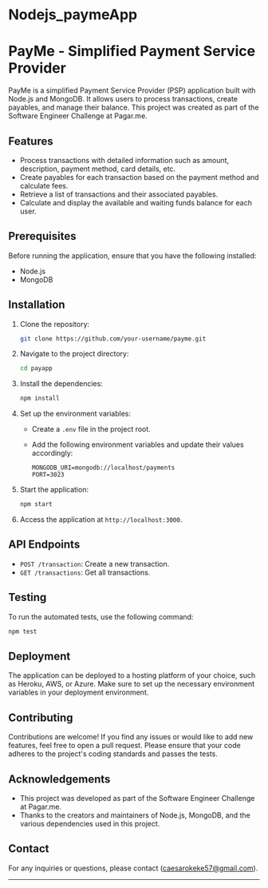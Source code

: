 # Nodejs_paymeApp
# PayMe - Simplified Payment Service Provider

PayMe is a simplified Payment Service Provider (PSP) application built with Node.js and MongoDB. It allows users to process transactions, create payables, and manage their balance. This project was created as part of the Software Engineer Challenge at Pagar.me.

## Features

- Process transactions with detailed information such as amount, description, payment method, card details, etc.
- Create payables for each transaction based on the payment method and calculate fees.
- Retrieve a list of transactions and their associated payables.
- Calculate and display the available and waiting funds balance for each user.

## Prerequisites

Before running the application, ensure that you have the following installed:

- Node.js 
- MongoDB 

## Installation

1. Clone the repository:

   ```bash
   git clone https://github.com/your-username/payme.git
   ```

2. Navigate to the project directory:

   ```bash
   cd payapp
   ```

3. Install the dependencies:

   ```bash
   npm install
   ```

4. Set up the environment variables:

   - Create a `.env` file in the project root.
   - Add the following environment variables and update their values accordingly:

     ```plaintext
     MONGODB_URI=mongodb://localhost/payments
     PORT=3023
     ```

5. Start the application:

   ```bash
   npm start
   ```

6. Access the application at `http://localhost:3000`.

## API Endpoints

- `POST /transaction`: Create a new transaction.
- `GET /transactions`: Get all transactions.

## Testing

To run the automated tests, use the following command:

```bash
npm test
```

## Deployment

The application can be deployed to a hosting platform of your choice, such as Heroku, AWS, or Azure. Make sure to set up the necessary environment variables in your deployment environment.

## Contributing

Contributions are welcome! If you find any issues or would like to add new features, feel free to open a pull request. Please ensure that your code adheres to the project's coding standards and passes the tests.



## Acknowledgements

- This project was developed as part of the Software Engineer Challenge at Pagar.me.
- Thanks to the creators and maintainers of Node.js, MongoDB, and the various dependencies used in this project.

## Contact

For any inquiries or questions, please contact (caesarokeke57@gmail.com).

---


